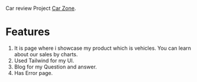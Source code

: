 # 

Car review Project [Car Zone](https://taupe-dango-dfa068.netlify.app/).

# Features

1.  It is page where i showcase my product which is vehicles. You can learn about our sales by charts.
2. Used Tailwind for my UI.
3. Blog for my Question and answer.
4. Has Error page.